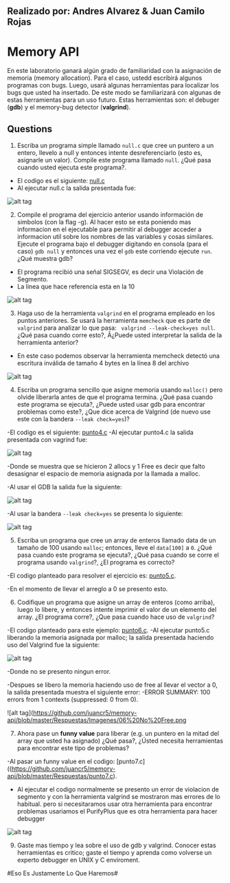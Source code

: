 ## Realizado por: Andres Alvarez & Juan Camilo Rojas ## 

# Memory API # 

En este laboratorio ganará algún grado de familiaridad con la asignación de memoria (memory allocation). Para el caso, ustedd escribirá algunos programas con bugs. Luego, usará algunas herramientas para localizar los bugs que usted ha insertado. De este modo se familiarizará con algunas de estas herramientas para un uso futuro. Estas herramientas son: el debuger (**gdb**) y el memory-bug detector (**valgrind**).

## Questions ##

1. Escriba un programa simple llamado ```null.c``` que cree un puntero a un entero, llevelo a null y entonces intente desreferenciarlo (esto es, asignarle un valor). Compile este programa llamado ```null```. ¿Qué pasa cuando usted ejecuta este programa?.

- El codigo es el siguiente: [null.c](https://github.com/juancr5/memory-api/blob/master/Respuestas/null.c)
- Al ejecutar null.c la salida presentada fue:

![alt tag](https://github.com/juancr5/memory-api/blob/master/Respuestas/Imagenes/01%20null.c.png)


2. Compile el programa del ejercicio anterior usando información de simbolos (con la flag -g). Al hacer esto se esta poniendo mas informacion en el ejecutable para permitir al debugger acceder a informacion util sobre los nombres de las variables y cosas similares. Ejecute el programa bajo el debugger digitando en consola (para el caso) ```gdb null``` y entonces una vez el ```gdb``` este corriendo ejecute ```run```. ¿Qué muestra gdb?

- El programa recibió una señal SIGSEGV, es decir una Violación de Segmento.
- La linea que hace referencia esta en la 10

![alt tag](https://github.com/juancr5/memory-api/blob/master/Respuestas/Imagenes/02%20gdb%20run.png)

3. Haga uso de la herramienta ```valgrind``` en el programa empleado en los puntos anteriores. Se usará la herramienta ```memcheck``` que es parte de ```valgrind``` para analizar lo que pasa: ``` valgrind --leak-check=yes null```. ¿Qué pasa cuando corre esto?, Â¿Puede usted interpretar la salida de la herramienta anterior?

- En este caso podemos observar la herramienta memcheck detectó una escritura inválida de tamaño 4 bytes en la línea 8 del archivo 

![alt tag](https://github.com/juancr5/memory-api/blob/master/Respuestas/Imagenes/03%20valgrind%20memcheck.png)

4. Escriba un programa sencillo que asigne memoria usando ```malloc()``` pero olvide liberarla antes de que el programa termina. ¿Qué pasa cuando este programa se ejecuta?, ¿Puede usted usar gdb para encontrar problemas como este?, ¿Que dice acerca de Valgrind (de nuevo use este con la bandera ```--leak check=yes```)?

-El codigo es el siguiente: [punto4.c](https://github.com/juancr5/memory-api/blob/master/Respuestas/punto4.c)
-Al ejecutar punto4.c la salida presentada con vagrind fue:

![alt tag](https://github.com/juancr5/memory-api/blob/master/Respuestas/Imagenes/04%20valgrind.png)

-Donde se muestra que se hicieron 2 allocs y 1 Free es decir que falto desasignar el espacio de memoria asignada por la llamada a malloc.

-Al usar el GDB la salida fue la siguiente:

![alt tag](https://github.com/juancr5/memory-api/blob/master/Respuestas/Imagenes/04%20gdb.png)

-Al usar la bandera ```--leak check=yes``` se presenta lo siguiente: 

![alt tag](https://github.com/juancr5/memory-api/blob/master/Respuestas/Imagenes/04%20tool.png)

5. Escriba un programa que cree un array de enteros llamado data de un tamaño de 100 usando ```malloc```; entonces, lleve el ```data[100]``` a ```0```. ¿Qué pasa cuando este programa se ejecuta?, ¿Qué pasa cuando se corre el programa usando ```valgrind```?, ¿El programa es correcto?

-El codigo planteado para resolver el ejercicio es: [punto5.c](https://github.com/juancr5/memory-api/blob/master/Respuestas/punto5.c).

-En el momento de llevar el arreglo a 0 se presento esto.

6. Codifique un programa que asigne un array de enteros (como arriba), luego lo libere, y entonces intente imprimir el valor de un elemento del array. ¿El programa corre?, ¿Que pasa cuando hace uso de ```valgrind```?

-El codigo planteado para este ejemplo: [punto6.c](https://github.com/juancr5/memory-api/blob/master/Respuestas/punto6.c).
-Al ejecutar punto5.c liberando la memoria asignada por malloc; la salida presentada haciendo uso del Valgrind fue la siguiente:

![alt tag](https://github.com/juancr5/memory-api/blob/master/Respuestas/Imagenes/06%20Free.png)

-Donde no se presento ningun error.

-Despues se libero la memoria haciendo uso de free al llevar el vector a 0, la salida presentada muestra el siguiente error:
-ERROR SUMMARY: 100 errors from 1 contexts (suppressed: 0 from 0).

![alt tag](https://github.com/juancr5/memory-api/blob/master/Respuestas/Imagenes/06%20No%20Free.png

7. Ahora pase un **funny value** para liberar (e.g. un puntero en la mitad del array que usted ha asignado) ¿Qué pasa?, ¿Ústed necesita herramientas para encontrar este tipo de problemas?

-Al pasar un funny value en el codigo: [punto7.c]((https://github.com/juancr5/memory-api/blob/master/Respuestas/punto7.c).

- Al ejecutar el codigo normalmente se presento un error de violacion de segmento y con la herramienta valgrind se mostraron mas errores de lo habitual. pero si necesitaramos usar otra herramienta para encontrar problemas usariamos el PurifyPlus que es otra herramienta para hacer debugger 

![alt tag](https://github.com/juancr5/memory-api/blob/master/Respuestas/Imagenes/07%20Tools.png)

9. Gaste mas tiempo y lea sobre el uso de gdb y valgrind. Conocer estas herramientas es critico; gaste el tiempo y aprenda como volverse un experto debugger en UNIX y C enviroment.

#Eso Es Justamente Lo Que Haremos# 
